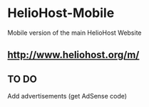 HelioHost-Mobile
=================

Mobile version of the main HelioHost Website

## http://www.heliohost.org/m/ ##

## TO DO ##
Add advertisements (get AdSense code)
